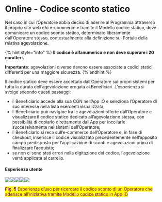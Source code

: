 # Online - Codice sconto statico

Nel caso  in cui l’Operatore abbia deciso di aderire al Programma attraverso il proprio sito web e/o e-commerce e tramite il Modello codice statico, deve comunicare un codice sconto statico, determinato liberamente dall’Operatore stesso, contestualmente alla definizione sul Portale della relativa agevolazione.

{% hint style="info" %}
**Il codice è alfanumerico e non deve superare i 20 caratteri.**

**Importante:** agevolazioni diverse devono essere associate a codici statici differenti per una maggiore sicurezza.
{% endhint %}

Il codice statico deve essere accettato dall’Operatore sui propri sistemi per tutta la durata dell’agevolazione erogata ai Beneficiari. L’esperienza si svolge secondo questi passaggi:&#x20;

* il Beneficiario accede alla sua CGN nell’App IO e seleziona l’Operatore di suo interesse nella lista esercenti visualizzata;&#x20;
* il Beneficiario può navigare tra le agevolazioni offerte dall’Operatore e visualizzare il codice statico dedicato all’agevolazione stessa, con possibilità di copiarlo direttamente dall’App per incollarlo successivamente nei sistemi dell’Operatore;&#x20;
* il Beneficiario si reca sull’e-commerce dell’Operatore e, in fase di checkout, inserisce il codice visualizzato precedentemente nell’apposito campo predisposto per l’applicazione di sconti e agevolazioni prima di finalizzare l’acquisto;&#x20;
* se non ci sono stati errori nella digitazione del codice, l’agevolazione verrà applicata al carrello.

#### Esperienza utente

![](<../.gitbook/assets/Wallet - Dettaglio carta.png>)![](<../.gitbook/assets/Esercenti online.png>)![](<../.gitbook/assets/Dettaglio esercente fisico - online - singola.png>)![](https://lh4.googleusercontent.com/9sRJyT7f-d4EVZTPw0kAqbQtD\_YT1doBxeMLFVw0fySyVBRpTZuV8YdVXUpNv0AZUvSmAveky--gqZiIJl7Tej\_woTO--SMw5CwjR\_mtOVMb7uuNb2Jh8LDjD\_lSCw)![](<../.gitbook/assets/BS offerta - bucket mostra.png>)

<mark style="color:purple;">**Fig. 5**</mark> <mark style="color:purple;"></mark><mark style="color:purple;">Esperienza d’uso per ricercare il codice sconto di un Operatore che aderisce all’iniziativa tramite Modello codice statico in App IO</mark>

